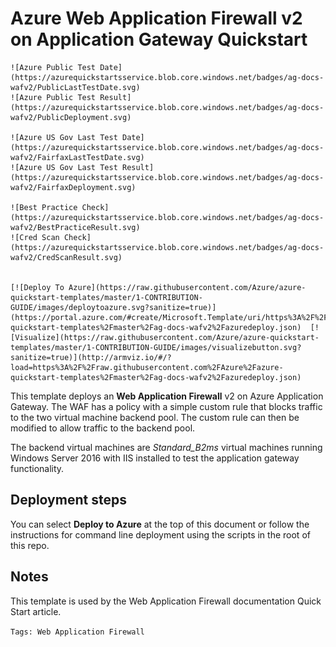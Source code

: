 # Azure Web Application Firewall v2 on Application Gateway Quickstart

    ![Azure Public Test Date](https://azurequickstartsservice.blob.core.windows.net/badges/ag-docs-wafv2/PublicLastTestDate.svg)
    ![Azure Public Test Result](https://azurequickstartsservice.blob.core.windows.net/badges/ag-docs-wafv2/PublicDeployment.svg)

    ![Azure US Gov Last Test Date](https://azurequickstartsservice.blob.core.windows.net/badges/ag-docs-wafv2/FairfaxLastTestDate.svg)
    ![Azure US Gov Last Test Result](https://azurequickstartsservice.blob.core.windows.net/badges/ag-docs-wafv2/FairfaxDeployment.svg)

    ![Best Practice Check](https://azurequickstartsservice.blob.core.windows.net/badges/ag-docs-wafv2/BestPracticeResult.svg)
    ![Cred Scan Check](https://azurequickstartsservice.blob.core.windows.net/badges/ag-docs-wafv2/CredScanResult.svg)


    [![Deploy To Azure](https://raw.githubusercontent.com/Azure/azure-quickstart-templates/master/1-CONTRIBUTION-GUIDE/images/deploytoazure.svg?sanitize=true)](https://portal.azure.com/#create/Microsoft.Template/uri/https%3A%2F%2Fraw.githubusercontent.com%2FAzure%2Fazure-quickstart-templates%2Fmaster%2Fag-docs-wafv2%2Fazuredeploy.json)  [![Visualize](https://raw.githubusercontent.com/Azure/azure-quickstart-templates/master/1-CONTRIBUTION-GUIDE/images/visualizebutton.svg?sanitize=true)](http://armviz.io/#/?load=https%3A%2F%2Fraw.githubusercontent.com%2FAzure%2Fazure-quickstart-templates%2Fmaster%2Fag-docs-wafv2%2Fazuredeploy.json)

This template deploys an **Web Application Firewall** v2 on Azure Application
Gateway. The WAF has a policy with a simple custom rule that blocks traffic to
the two virtual machine backend pool. The custom rule can then be modified to
allow traffic to the backend pool.

The backend virtual machines are _Standard_B2ms_ virtual machines running
Windows Server 2016 with IIS installed to test the application gateway
functionality.

## Deployment steps

You can select **Deploy to Azure** at the top of this document or follow the
instructions for command line deployment using the scripts in the root of this
repo.

## Notes

This template is used by the Web Application Firewall documentation Quick Start
article.

`Tags: Web Application Firewall`
